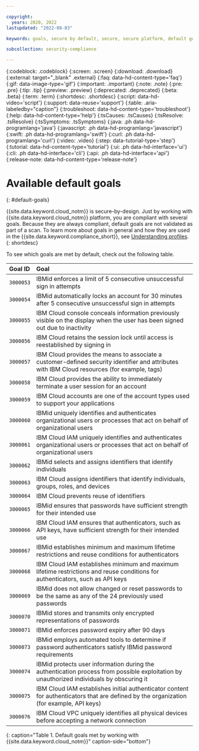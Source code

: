 ```yaml
---

copyright:
  years: 2020, 2022
lastupdated: "2022-08-03"

keywords: goals, secure by default, secure, secure platform, default goals, available goals

subcollection: security-compliance

---
```


{:codeblock: .codeblock}
{:screen: .screen}
{:download: .download}
{:external: target="_blank" .external}
{:faq: data-hd-content-type='faq'}
{:gif: data-image-type='gif'}
{:important: .important}
{:note: .note}
{:pre: .pre}
{:tip: .tip}
{:preview: .preview}
{:deprecated: .deprecated}
{:beta: .beta}
{:term: .term}
{:shortdesc: .shortdesc}
{:script: data-hd-video='script'}
{:support: data-reuse='support'}
{:table: .aria-labeledby="caption"}
{:troubleshoot: data-hd-content-type='troubleshoot'}
{:help: data-hd-content-type='help'}
{:tsCauses: .tsCauses}
{:tsResolve: .tsResolve}
{:tsSymptoms: .tsSymptoms}
{:java: .ph data-hd-programlang='java'}
{:javascript: .ph data-hd-programlang='javascript'}
{:swift: .ph data-hd-programlang='swift'}
{:curl: .ph data-hd-programlang='curl'}
{:video: .video}
{:step: data-tutorial-type='step'}
{:tutorial: data-hd-content-type='tutorial'}
{:ui: .ph data-hd-interface='ui'}
{:cli: .ph data-hd-interface='cli'}
{:api: .ph data-hd-interface='api'}
{:release-note: data-hd-content-type='release-note'}

# Available default goals
{: #default-goals}

{{site.data.keyword.cloud_notm}} is secure-by-design. Just by working with {{site.data.keyword.cloud_notm}} platform, you are compliant with several goals. Because they are always compliant, default goals are not validated as part of a scan. To learn more about goals in general and how they are used in the {{site.data.keyword.compliance_short}}, see [Understanding profiles](/docs/security-compliance?topic=security-compliance-profiles#understand-profiles). 
{: shortdesc}

To see which goals are met by default, check out the following table.

| Goal ID | Goal |
|:--------|:-----|
| `3000053` | IBMid enforces a limit of 5 consecutive unsuccessful sign in attempts | 
| `3000054` | IBMid automatically locks an account for 30 minutes after 5 consecutive unsuccessful sign in attempts |
| `3000055` | IBM Cloud console conceals information previously visible on the display when the user has been signed out due to inactivity |
| `3000056` | IBM Cloud retains the session lock until access is reestablished by signing in |
| `3000057` | IBM Cloud provides the means to associate a customer-defined security identifier and attributes with IBM Cloud resources (for example, tags) |
| `3000058` | IBM Cloud provides the ability to immediately terminate a user session for an account |
| `3000059` | IBM Cloud accounts are one of the account types used to support your applications |
| `3000060` | IBMid uniquely identifies and authenticates organizational users or processes that act on behalf of organizational users |
| `3000061` | IBM Cloud IAM uniquely identifies and authenticates organizational users or processes that act on behalf of organizational users |
| `3000062` | IBMid selects and assigns identifiers that identify individuals |
| `3000063` | IBM Cloud assigns identifiers that identify individuals, groups, roles, and devices |
| `3000064` | IBM Cloud prevents reuse of identifiers |
| `3000065` | IBMid ensures that passwords have sufficient strength for their intended use |
| `3000066` | IBM Cloud IAM ensures that authenticators, such as API keys, have sufficient strength for their intended use |
| `3000067` | IBMid establishes minimum and maximum lifetime restrictions and reuse conditions for authenticators |
| `3000068` | IBM Cloud IAM establishes minimum and maximum lifetime restrictions and reuse conditions for authenticators, such as API keys |
| `3000069` | IBMid does not allow changed or reset passwords to be the same as any of the 24 previously used passwords |
| `3000070` | IBMid stores and transmits only encrypted representations of passwords |
| `3000071` | IBMid enforces password expiry after 90 days |
| `3000073` | IBMid employs automated tools to determine if password authenticators satisfy IBMid password requirements |
| `3000074` | IBMid protects user information during the authentication process from possible exploitation by unauthorized individuals by obscuring it  |
| `3000075` | IBM Cloud IAM establishes initial authenticator content for authenticators that are defined by the organization (for example, API keys) |
| `3000076` | IBM Cloud VPC uniquely identifies all physical devices before accepting a network connection |
{: caption="Table 1. Default goals met by working with {{site.data.keyword.cloud_notm}}" caption-side="bottom"}

